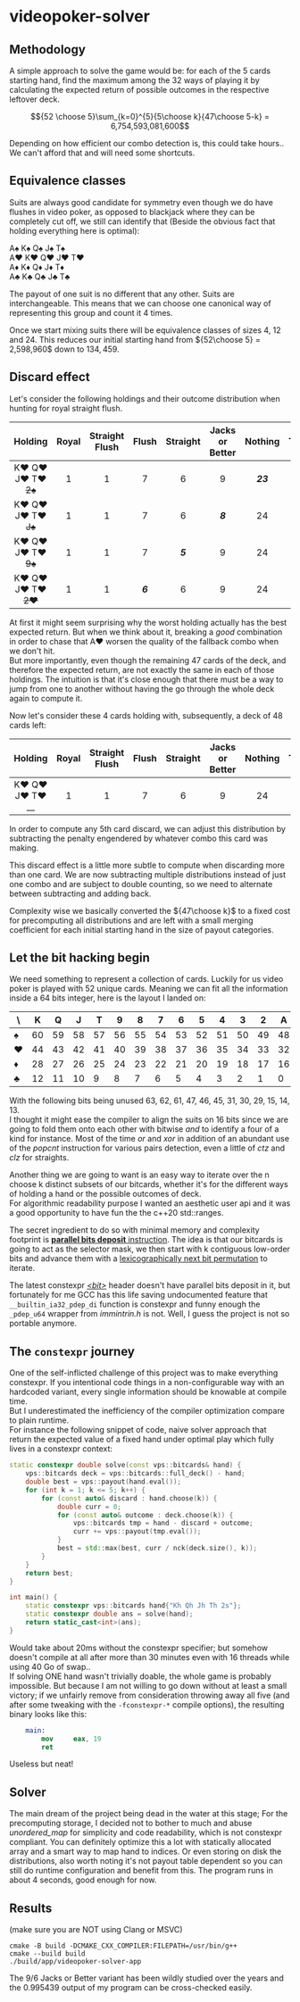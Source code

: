 # videopoker-solver

## Methodology

A simple approach to solve the game would be: for each of the 5 cards starting hand, find the maximum among the 32 ways of playing it by calculating the expected return of possible outcomes in the respective leftover deck.  

$${52 \choose 5}\sum_{k=0}^{5}{5\choose k}{47\choose 5-k} = 6,754,593,081,600$$

Depending on how efficient our combo detection is, this could take hours.. We can't afford that and will need some shortcuts.

## Equivalence classes

Suits are always good candidate for symmetry even though we do have flushes in video poker, as opposed to blackjack where they can be completely cut off, we still can identify that (Beside the obvious fact that holding everything here is optimal):

A♠️ K♠️ Q♠️ J♠️ T♠️  
A♥️ K♥️ Q♥️ J♥️ T♥️  
A♦️ K♦️ Q♦️ J♦️ T♦️  
A♣️ K♣️ Q♣️ J♣️ T♣️  

The payout of one suit is no different that any other. Suits are interchangeable. This means that we can choose one canonical way of representing this group and count it 4 times.

Once we start mixing suits there will be equivalence classes of sizes 4, 12 and 24. This reduces our initial starting hand from ${52\choose 5} = 2,598,960$ down to $134,459$.

## Discard effect

Let's consider the following holdings and their outcome distribution when hunting for royal straight flush.

| Holding | Royal | Straight Flush | Flush | Straight | Jacks or Better | Nothing | Total | EV |
|:-:|:-:|:-:|:-:|:-:|:-:|:-:|:-:|:-:|
| K♥️ Q♥️ J♥️ T♥️ ~~2♠️~~ | 1 | 1 | 7 | 6 | 9 | ***23*** | 47 | 19.680 |
| K♥️ Q♥️ J♥️ T♥️ ~~J♠️~~ | 1 | 1 | 7 | 6 | ***8*** | 24 | 47 | 19.659 |
| K♥️ Q♥️ J♥️ T♥️ ~~9♠️~~ | 1 | 1 | 7 | ***5*** | 9 | 24 | 47 | 19.595 |
| K♥️ Q♥️ J♥️ T♥️ ~~2♥️~~ | 1 | 1 | ***6*** | 6 | 9 | 24 | 47 | 19.553 |

At first it might seem surprising why the worst holding actually has the best expected return.
But when we think about it, breaking a *good* combination in order to chase that A♥️ worsen the quality of the fallback combo when we don't hit.  
But more importantly, even though the remaining 47 cards of the deck, and therefore the expected return, are not exactly the same in each of those holdings. The intuition is that it's close enough that there must be a way to jump from one to another without having the go through the whole deck again to compute it.

Now let's consider these 4 cards holding with, subsequently, a deck of 48 cards left:

| Holding | Royal | Straight Flush | Flush | Straight | Jacks or Better | Nothing | Total |
|:-:|:-:|:-:|:-:|:-:|:-:|:-:|:-:|
| K♥️ Q♥️ J♥️ T♥️ __ | 1 | 1 | 7 | 6 | 9 | 24 | ***48*** |

In order to compute any 5th card discard, we can adjust this distribution by subtracting the penalty engendered by whatever combo this card was making.

This discard effect is a little more subtle to compute when discarding more than one card. We are now subtracting multiple distributions instead of just one combo and are subject to double counting, so we need to alternate between subtracting and adding back.

Complexity wise we basically converted the ${47\choose k}$ to a fixed cost for precomputing all distributions and are left with a small merging coefficient for each initial starting hand in the size of payout categories.

## Let the bit hacking begin

We need something to represent a collection of cards. Luckily for us video poker is played with 52 unique cards. Meaning we can fit all the information inside a 64 bits integer, here is the layout I landed on:

| \ |K |Q |J |T |9 |8 |7 |6 |5 |4 |3 |2 |A |
|---|--|--|--|--|--|--|--|--|--|--|--|--|--|
| ♠️ |60|59|58|57|56|55|54|53|52|51|50|49|48|
| ♥️ |44|43|42|41|40|39|38|37|36|35|34|33|32|
| ♦️ |28|27|26|25|24|23|22|21|20|19|18|17|16|
| ♣️ |12|11|10| 9| 8| 7| 6| 5| 4| 3| 2| 1| 0|

With the following bits being unused 63, 62, 61, 47, 46, 45, 31, 30, 29, 15, 14, 13.  
I thought it might ease the compiler to align the suits on 16 bits since we are going to fold them onto each other with bitwise *and* to identify a four of a kind for instance. Most of the time *or* and *xor* in addition of an abundant use of the *popcnt* instruction for various pairs detection, even a little of *ctz* and *clz* for straights.

Another thing we are going to want is an easy way to iterate over the n choose k distinct subsets of our bitcards, whether it's for the different ways of holding a hand or the possible outcomes of deck.  
For algorithmic readability purpose I wanted an aesthetic user api and it was a good opportunity to have fun the the c++20 std::ranges.

The secret ingredient to do so with minimal memory and complexity footprint is [**parallel bits deposit** instruction](https://en.wikipedia.org/wiki/X86_Bit_manipulation_instruction_set#Parallel_bit_deposit_and_extract).
The idea is that our bitcards is going to act as the selector mask, we then start with k contiguous low-order bits and advance them with a [lexicographically next bit permutation](https://graphics.stanford.edu/~seander/bithacks.html#NextBitPermutation) to iterate.

The latest constexpr [*\<bit\>*](https://en.cppreference.com/w/cpp/header/bit) header doesn't have parallel bits deposit in it, but fortunately for me GCC has this life saving undocumented feature that `__builtin_ia32_pdep_di` function is constexpr and funny enough the `_pdep_u64` wrapper from *immintrin.h* is not. Well, I guess the project is not so portable anymore.

## The `constexpr` journey

One of the self-inflicted challenge of this project was to make everything constexpr. If you intentional code things in a non-configurable way with an hardcoded variant, every single information should be knowable at compile time.  
But I underestimated the inefficiency of the compiler optimization compare to plain runtime.  
For instance the following snippet of code, naive solver approach that return the expected value of a fixed hand under optimal play which fully lives in a constexpr context:

```c++
static constexpr double solve(const vps::bitcards& hand) {
    vps::bitcards deck = vps::bitcards::full_deck() - hand;
    double best = vps::payout(hand.eval());
    for (int k = 1; k <= 5; k++) {
        for (const auto& discard : hand.choose(k)) {
            double curr = 0;
            for (const auto& outcome : deck.choose(k)) {
                vps::bitcards tmp = hand - discard + outcome;
                curr += vps::payout(tmp.eval());
            }
            best = std::max(best, curr / nck(deck.size(), k));
        }
    }
    return best;
}

int main() {
    static constexpr vps::bitcards hand{"Kh Qh Jh Th 2s"};
    static constexpr double ans = solve(hand);
    return static_cast<int>(ans);
}
```

Would take about 20ms without the constexpr specifier; but somehow doesn't compile at all after more than 30 minutes even with 16 threads while using 40 Go of swap..  
If solving ONE hand wasn't trivially doable, the whole game is probably impossible. But because I am not willing to go down without at least a small victory; if we unfairly remove from consideration throwing away all five (and after some tweaking with the `-fconstexpr-*` compile options), the resulting binary looks like this:

```nasm
    main:
        mov     eax, 19
        ret
```

Useless but neat!

## Solver

The main dream of the project being dead in the water at this stage; For the precomputing storage, I decided not to bother to much and abuse *unordered_map* for simplicity and code readability, which is not constexpr compliant. You can definitely optimize this a lot with statically allocated array and a smart way to map hand to indices. Or even storing on disk the distributions, also worth noting it's not payout table dependent so you can still do runtime configuration and benefit from this. The program runs in about 4 seconds, good enough for now.

## Results

(make sure you are NOT using Clang or MSVC)

```shell
cmake -B build -DCMAKE_CXX_COMPILER:FILEPATH=/usr/bin/g++
cmake --build build
./build/app/videopoker-solver-app
```

The 9/6 Jacks or Better variant has been wildly studied over the years and the $0.995439$ output of my program can be cross-checked easily.  
